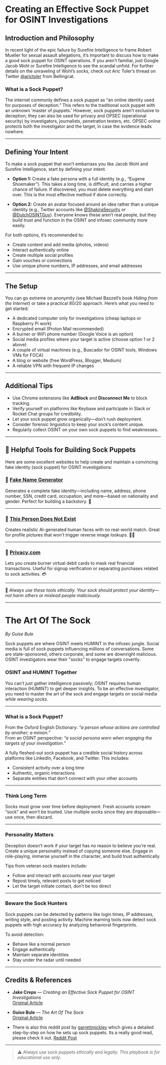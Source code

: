 # Creating an Effective Sock Puppet for OSINT Investigations

## Introduction and Philosophy

In recent light of the epic failure by Surefire Intelligence to frame Robert Mueller for sexual assault allegations, it’s important to discuss how to make a good sock puppet for OSINT operations. If you aren’t familiar, just Google Jacob Wohl or Surefire Intelligence to see the scandal unfold. For further details on the unraveling of Wohl’s socks, check out Aric Toler’s thread on Twitter [@arictoler](https://twitter.com/arictoler) from Bellingcat.

### What is a Sock Puppet?

The internet commonly defines a sock puppet as “an online identity used for purposes of deception.” This refers to the traditional sock puppet with an unknown 'master of puppets.' However, sock puppets aren’t exclusive to deception; they can also be used for privacy and OPSEC (operational security) by investigators, journalists, penetration testers, etc. OPSEC online protects both the investigator and the target, in case the evidence leads nowhere.

---

## Defining Your Intent

To make a sock puppet that won’t embarrass you like Jacob Wohl and Surefire Intelligence, start by defining your intent.

- **Option 1:** Create a fake persona with a full identity (e.g., “Eugene Shoemaker”). This takes a long time, is difficult, and carries a higher chance of failure. If discovered, you must delete everything and start over. This is the most effective method if done correctly.
  
- **Option 2:** Create an avatar focused around an idea rather than a unique identity (e.g., Twitter accounts like [@ShakiraSecurity](https://twitter.com/ShakiraSecurity) or [@DutchOSINTGuy](https://twitter.com/DutchOSINTGuy)). Everyone knows these aren’t real people, but they build trust and function in the OSINT and infosec community more easily.

For both options, it’s recommended to:

- Create content and add media (photos, videos)
- Interact authentically online
- Create multiple social profiles
- Gain vouches or connections
- Use unique phone numbers, IP addresses, and email addresses

---

## The Setup

You can go extreme on anonymity (see Michael Bazzell’s book *Hiding from the Internet*) or take a practical 80/20 approach. Here’s what you need to get started:

- A dedicated computer only for investigations (cheap laptops or Raspberry Pi work)
- Encrypted email (Proton Mail recommended)
- A burner or WiFi phone number (Google Voice is an option)
- Social media profiles where your target is active (choose option 1 or 2 above)
- A couple of virtual machines (e.g., Buscador for OSINT tools, Windows VMs for FOCA)
- A blog or website (free WordPress, Blogger, Medium)
- A reliable VPN with frequent IP changes

---

## Additional Tips

- Use Chrome extensions like **AdBlock** and **Disconnect Me** to block tracking.
- Verify yourself on platforms like Keybase and participate in Slack or Rocket Chat groups for credibility.
- Let your sock puppet grow organically—don’t rush deployment.
- Consider forensic linguistics to keep your sock’s content unique.
- Regularly collect OSINT on your own sock puppets to find weaknesses.

---

## 🧰 Helpful Tools for Building Sock Puppets

Here are some excellent websites to help create and maintain a convincing fake identity (sock puppet) for OSINT investigations:

### 🔹 [Fake Name Generator](https://www.fakenamegenerator.com/)
Generates a complete fake identity—including name, address, phone number, SSN, credit card, occupation, and more—based on nationality and gender. Perfect for building a backstory. 📄

---

### 🔹 [This Person Does Not Exist](https://www.thispersondoesnotexist.com/)
Creates realistic AI-generated human faces with no real-world match. Great for profile pictures that won't trigger reverse image lookups. 🧑‍💼

---

### 🔹 [Privacy.com](https://www.privacy.com/)
Lets you create burner virtual debit cards to mask real financial transactions. Useful for signup verification or separating purchases related to sock activities. 💳

---

🧠 *Always use these tools ethically. Your sock should protect your identity—not harm others or mislead people maliciously.*

---

# The Art Of The Sock  
*By Guise Bule*

Sock puppets are where OSINT meets HUMINT in the infosec jungle. Social media is full of sock puppets influencing millions of conversations. Some are state-sponsored, others corporate, and some are downright malicious. OSINT investigators wear their "socks" to engage targets covertly.

### OSINT and HUMINT Together

You can’t just gather intelligence passively; OSINT requires human interaction (HUMINT) to get deeper insights. To be an effective investigator, you need to master the art of the sock and engage targets on social media *while wearing socks*.

---

### What is a Sock Puppet?

From the Oxford English Dictionary: *“a person whose actions are controlled by another; a minion.”*  
From an OSINT perspective: *“a social persona worn when engaging the targets of your investigation.”*

A fully fleshed-out sock puppet has a credible social history across platforms like LinkedIn, Facebook, and Twitter. This includes:

- Consistent activity over a long time  
- Authentic, organic interactions  
- Separate entities that don’t connect with your other accounts

---

### Think Long Term

Socks must grow over time before deployment. Fresh accounts scream “sock” and won’t be trusted. Use multiple socks since they are disposable—use once, then discard.

---

### Personality Matters

Deception doesn’t work if your target has no reason to believe you’re real. Create a unique personality instead of copying someone else. Engage in role-playing, immerse yourself in the character, and build trust authentically.

Tips from veteran sock masters include:

- Follow and interact with accounts near your target  
- Repost timely, relevant posts to get noticed  
- Let the target initiate contact, don’t be too direct

---

### Beware the Sock Hunters

Sock puppets can be detected by patterns like login times, IP addresses, writing style, and posting activity. Machine learning tools now detect sock puppets with high accuracy by analyzing behavioral fingerprints.

To avoid detection:

- Behave like a normal person  
- Engage authentically  
- Maintain separate identities  
- Stay under the radar until needed

---

##  Credits & References

- **Jake Creps** — *Creating an Effective Sock Puppet for OSINT Investigations*  
  [Original Article](https://web.archive.org/web/20210125191016/https://jakecreps.com/2018/11/02/sock-puppets/)

- **Guise Bule** — *The Art Of The Sock*  
  [Original Article](https://www.secjuice.com/the-art-of-the-sock-osint-humint/)

- There is also this reddit post by [garrettmickley](https://www.reddit.com/user/garrettmickley/) which gives a detailed step-by-step on how he sets up sock puppets. Its a really good read, please check it out.
  [Reddit Post](https://www.reddit.com/r/OSINT/comments/dp70jr/my_process_for_setting_up_anonymous_sockpuppet/)
---

> ⚠️ *Always use sock puppets ethically and legally. This playbook is for educational use only.*


